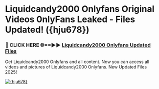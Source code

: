 # Liquidcandy2000 Onlyfans Original Videos 0nlyFans Leaked - Files Updated! ({hju678})

<h3>🔴 CLICK HERE 🌐==►► <a href="https://tinyurl.com/ms9xzufz" rel="nofollow">Liquidcandy2000 Onlyfans Updated Files</a></h3>

Get Liquidcandy2000 Onlyfans and all content. Now you can access all videos and pictures of Liquidcandy2000 Onlyfans. New Updated Files 2025!

[![{hju678}](https://i.imgur.com/PQ7UWWw.gif)](https://tinyurl.com/ms9xzufz)